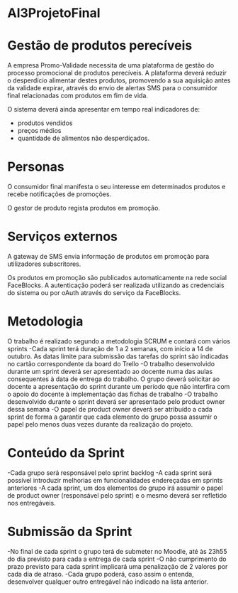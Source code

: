 # AI3ProjetoFinal
# Gestão de produtos perecíveis

A empresa Promo-Validade necessita de uma plataforma de gestão do processo promocional de produtos perecíveis. A plataforma deverá reduzir o desperdício alimentar destes produtos, promovendo a sua aquisição antes da validade expirar, através do envio de alertas SMS para o consumidor final relacionadas com produtos em fim de vida.

O sistema deverá ainda apresentar em tempo real indicadores de:
- produtos vendidos
- preços médios
- quantidade de alimentos não desperdiçados.

# Personas

O consumidor final manifesta o seu interesse em determinados produtos e recebe notificações de promoções.

O gestor de produto regista produtos em promoção.

# Serviços externos

A gateway de SMS envia informação de produtos em promoção para utilizadores subscritores.

Os produtos em promoção são publicados automaticamente na rede social FaceBlocks. A autenticação poderá ser realizada utilizando as credenciais do sistema ou por oAuth através do serviço da FaceBlocks.

# Metodologia

O trabalho é realizado segundo a metodologia SCRUM e contará com vários sprints
-Cada sprint terá duração de 1 a 2 semanas, com início a 14 de outubro. As datas limite para submissão das tarefas do sprint são indicadas no cartão correspondente da board do Trello
-O trabalho desenvolvido durante um sprint deverá ser apresentado ao docente numa das aulas consequentes à data de entrega do trabalho. O grupo deverá solicitar ao docente a apresentação do sprint durante um período que não interfira com o apoio do docente à implementação das fichas de trabalho
-O trabalho desenvolvido durante o sprint deverá ser apresentado pelo product owner dessa semana
-O papel de product owner deverá ser atribuído a cada sprint de forma a garantir que cada elemento do grupo possa assumir o papel pelo menos duas vezes durante da realização do projeto.

# Conteúdo da Sprint

-Cada grupo será responsável pelo sprint backlog
-A cada sprint será possível introduzir melhorias em funcionalidades endereçadas em sprints anteriores
-A cada sprint, um dos elementos do grupo irá assumir o papel de product owner (responsável pelo sprint) e o mesmo deverá ser refletido nos entregáveis.


# Submissão da Sprint

-No final de cada sprint o grupo terá de submeter no Moodle, até às 23h55 do dia previsto para cada a entrega de cada sprint
-O não cumprimento do prazo previsto para cada sprint implicará uma penalização de 2 valores por cada dia de atraso.
-Cada grupo poderá, caso assim o entenda, desenvolver qualquer outro entregável não indicado na lista anterior.
